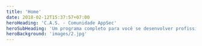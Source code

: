 ```yaml
---
title: 'Home'
date: 2018-02-12T15:37:57+07:00
heroHeading: 'C.A.S. - Comunidade AppSec'
heroSubHeading: 'Um programa completo para você se desenvolver profissionalmente na área de cyber segurança.'
heroBackground: 'images/2.jpg'
---
```

